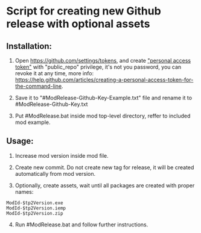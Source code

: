 # Script for creating new Github release with optional assets

## Installation:

1. Open <https://github.com/settings/tokens>, and create ["personal access token"](https://github.com/settings/tokens/new) with "public_repo" privilege, it's not you password, you can revoke it at any time, more info: <https://help.github.com/articles/creating-a-personal-access-token-for-the-command-line>.

2. Save it to "#ModRelease-Github-Key-Example.txt" file and rename it to #ModRelease-Github-Key.txt

3. Put #ModRelease.bat inside mod top-level directory, reffer to included mod example.

## Usage:
1. Increase mod version inside mod file.

2. Create new commit. Do not create new tag for release, it will be created automatically from mod version.

3. Optionally, create assets, wait until all packages are created with proper names:

```code
ModId-$tp2Version.exe
ModId-$tp2Version.iemp
ModId-$tp2Version.zip
```

4. Run #ModRelease.bat and follow further instructions.
